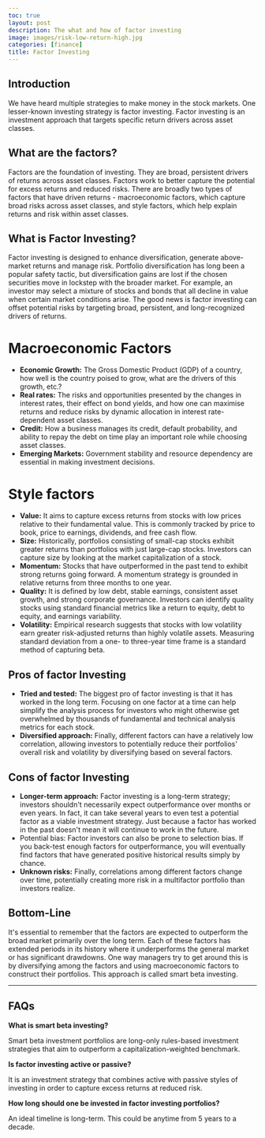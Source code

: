```yaml
---
toc: true
layout: post
description: The what and how of factor investing
image: images/risk-low-return-high.jpg
categories: [finance]
title: Factor Investing
---
```


## Introduction

We have heard multiple strategies to make money in the stock markets. One lesser-known investing strategy is factor investing. Factor investing is an investment approach that targets specific return drivers across asset classes.

## What are the factors?

Factors are the foundation of investing. They are broad, persistent drivers of returns across asset classes. Factors work to better capture the potential for excess returns and reduced risks. There are broadly two types of factors that have driven returns - macroeconomic factors, which capture broad risks across asset classes, and style factors, which help explain returns and risk within asset classes.

## What is Factor Investing?

Factor investing is designed to enhance diversification, generate above-market returns and manage risk. Portfolio diversification has long been a popular safety tactic, but diversification gains are lost if the chosen securities move in lockstep with the broader market. For example, an investor may select a mixture of stocks and bonds that all decline in value when certain market conditions arise. The good news is factor investing can offset potential risks by targeting broad, persistent, and long-recognized drivers of returns.

# Macroeconomic Factors

- __Economic Growth:__ The Gross Domestic Product (GDP) of a country, how well is the country poised to grow, what are the drivers of this growth, etc.?
- __Real rates:__ The risks and opportunities presented by the changes in interest rates, their effect on bond yields, and how one can maximise returns and reduce risks by dynamic allocation in interest rate-dependent asset classes.
- __Credit:__ How a business manages its credit, default probability, and ability to repay the debt on time play an important role while choosing asset classes.
- __Emerging Markets:__ Government stability and resource dependency are essential in making investment decisions.

# Style factors

- __Value:__ It aims to capture excess returns from stocks with low prices relative to their fundamental value. This is commonly tracked by price to book, price to earnings, dividends, and free cash flow.
- __Size:__ Historically, portfolios consisting of small-cap stocks exhibit greater returns than portfolios with just large-cap stocks. Investors can capture size by looking at the market capitalization of a stock.
- __Momentum:__ Stocks that have outperformed in the past tend to exhibit strong returns going forward. A momentum strategy is grounded in relative returns from three months to one year.
- __Quality:__ It is defined by low debt, stable earnings, consistent asset growth, and strong corporate governance. Investors can identify quality stocks using standard financial metrics like a return to equity, debt to equity, and earnings variability.
- __Volatility:__ Empirical research suggests that stocks with low volatility earn greater risk-adjusted returns than highly volatile assets. Measuring standard deviation from a one- to three-year time frame is a standard method of capturing beta.

## Pros of factor Investing

- __Tried and tested:__ The biggest pro of factor investing is that it has worked in the long term. Focusing on one factor at a time can help simplify the analysis process for investors who might otherwise get overwhelmed by thousands of fundamental and technical analysis metrics for each stock.
- __Diversified approach:__ Finally, different factors can have a relatively low correlation, allowing investors to potentially reduce their portfolios' overall risk and volatility by diversifying based on several factors.

## Cons of factor Investing

- __Longer-term approach:__  Factor investing is a long-term strategy; investors shouldn't necessarily expect outperformance over months or even years. In fact, it can take several years to even test a potential factor as a viable investment strategy. Just because a factor has worked in the past doesn't mean it will continue to work in the future.
- Potential bias: Factor investors can also be prone to selection bias. If you back-test enough factors for outperformance, you will eventually find factors that have generated positive historical results simply by chance.
- __Unknown risks:__ Finally, correlations among different factors change over time, potentially creating more risk in a multifactor portfolio than investors realize.

## Bottom-Line

It's essential to remember that the factors are expected to outperform the broad market primarily over the long term. Each of these factors has extended periods in its history where it underperforms the general market or has significant drawdowns. One way managers try to get around this is by diversifying among the factors and using macroeconomic factors to construct their portfolios. This approach is called smart beta investing.

---

## FAQs

__What is smart beta investing?__

Smart beta investment portfolios are long-only rules-based investment strategies that aim to outperform a capitalization-weighted benchmark.

__Is factor investing active or passive?__

It is an investment strategy that combines active with passive styles of investing in order to capture excess returns at reduced risk.

__How long should one be invested in factor investing portfolios?__

An ideal timeline is long-term. This could be anytime from 5 years to a decade.
